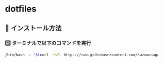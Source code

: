 # dotfiles

## **📌 インストール方法**

### **1️⃣ ターミナルで以下のコマンドを実行**
```sh
/bin/bash -c "$(curl -fsSL https://raw.githubusercontent.com/kazumanagano/dotfiles/main/setup.sh)"
